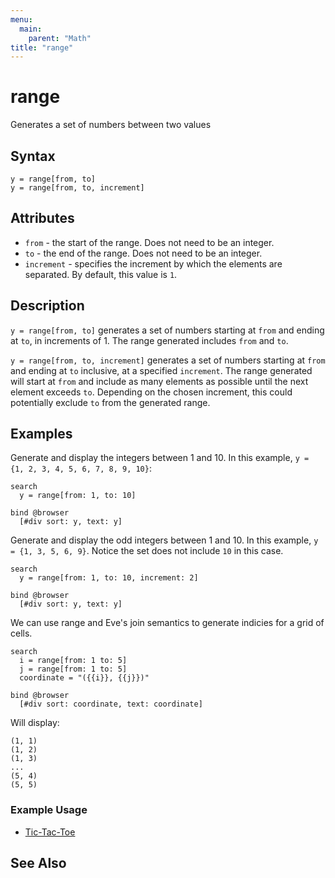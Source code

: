 ```yaml
---
menu:
  main:
    parent: "Math"
title: "range"
---
```


# range

Generates a set of numbers between two values 

## Syntax

```eve
y = range[from, to]
y = range[from, to, increment]
```

## Attributes

- `from` - the start of the range. Does not need to be an integer.
- `to` - the end of the range. Does not need to be an integer.
- `increment` - specifies the increment by which the elements are separated. By default, this value is `1`.

## Description

`y = range[from, to]` generates a set of numbers starting at `from` and ending at `to`, in increments of 1. The range generated includes `from` and `to`.

`y = range[from, to, increment]` generates a set of numbers starting at `from` and ending at `to` inclusive, at a specified `increment`. The range generated will start at `from` and include as many elements as possible until the next element exceeds `to`. Depending on the chosen increment, this could potentially exclude `to` from the generated range.

## Examples

Generate and display the integers between 1 and 10. In this example, `y = {1, 2, 3, 4, 5, 6, 7, 8, 9, 10}`:

```eve
search
  y = range[from: 1, to: 10]

bind @browser
  [#div sort: y, text: y]
```

Generate and display the odd integers between 1 and 10. In this example, `y = {1, 3, 5, 6, 9}`. Notice the set does not include `10` in this case.

```eve
search
  y = range[from: 1, to: 10, increment: 2]

bind @browser
  [#div sort: y, text: y]
```

We can use range and Eve's join semantics to generate indicies for a grid of cells.

```eve
search
  i = range[from: 1 to: 5]
  j = range[from: 1 to: 5]
  coordinate = "({{i}}, {{j}})"

bind @browser
  [#div sort: coordinate, text: coordinate]
``` 

Will display:

```
(1, 1)
(1, 2)
(1, 3)
...
(5, 4)
(5, 5)
```

### Example Usage

- [Tic-Tac-Toe](http://play.witheve.com/#/examples/tic-tac-toe.eve)

## See Also

